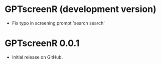 # GPTscreenR (development version)

- Fix typo in screening prompt 'search search'

# GPTscreenR 0.0.1

- Initial release on GitHub.
